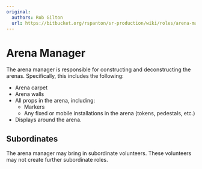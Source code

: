 ```yaml
---
original:
  authors: Rob Gilton
  url: https://bitbucket.org/rspanton/sr-production/wiki/roles/arena-manager
---
```

# Arena Manager

The arena manager is responsible for constructing and deconstructing
the arenas.  Specifically, this includes the following:

 * Arena carpet
 * Arena walls
 * All props in the arena, including:
    * Markers
    * Any fixed or mobile installations in the arena (tokens, pedestals, etc.)
 * Displays around the arena.

## Subordinates

The arena manager may bring in subordinate volunteers.  These
volunteers may not create further subordinate roles.
